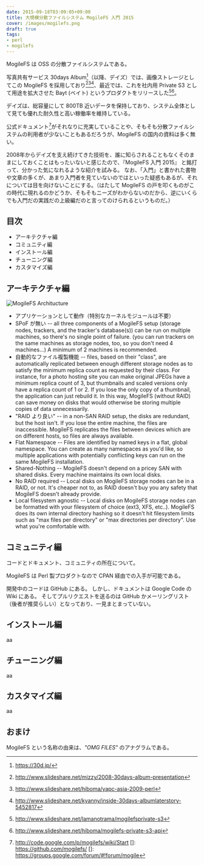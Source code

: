 ```yaml
---
date: 2015-09-18T03:09:05+09:00
title: 大規模分散ファイルシステム MogileFS 入門 2015
cover: /images/mogilefs.png
draft: true
tags:
- perl
- mogilefs
---
```

MogileFS は OSS の分散ファイルシステムである。

写真共有サービス 30days Album[^1]（以降、デイズ）では、画像ストレージとしてこの MogileFS を採用しており[^2][^3][^4]、最近では、これを社内用 Private S3 として用途を拡大させた Bayt (ベイト) というプロダクトをリリースした[^5][^6]。

デイズは、総容量にして 800TB 近いデータを保持しており、システム全体として見ても優れた耐久性と高い稼働率を維持している。

公式ドキュメント[^7]がそれなりに充実していることや、そもそも分散ファイルシステムの利用者が少ないこともあるだろうが、MogileFS の国内の資料は多く無い。

2008年からデイズを支え続けてきた技術を、誰に知らされることもなくそのままにしておくことはもったいないと感じたので、『MogileFS 入門 2015』 と銘打って、分かった気になれるような紹介を試みる。
なお、「入門」と書かれた書物や文章の多くが、あまり入門者を見ていないのではといった疑惑もあるが、それについては目を向けないことにする。（はたして MogileFS の戸を叩くものがこの時代に現れるのかどうか、そもそもニーズがわからないのだから、逆にいくらでも入門だの実践だの上級編だのと言ってのけられるというものだ。）

目次
---

- アーキテクチャ編
- コミュニティ編
- インストール編
- チューニング編
- カスタマイズ編

アーキテクチャ編
---

![MogileFS Architucture](/images/mogilefs-architecture.png)

- アプリケーションとして動作（特別なカーネルモジュールは不要）
- SPoF が無い -- all three components of a MogileFS setup (storage nodes, trackers, and the tracker's database(s)) can be run on multiple machines, so there's no single point of failure. (you can run trackers on the same machines as storage nodes, too, so you don't need 4 machines...) A minimum of 2 machines is recommended.
- 自動的なファイル複製機能 -- files, based on their "class", are automatically replicated between enough different storage nodes as to satisfy the minimum replica count as requested by their class. For instance, for a photo hosting site you can make original JPEGs have a minimum replica count of 3, but thumbnails and scaled versions only have a replica count of 1 or 2. If you lose the only copy of a thumbnail, the application can just rebuild it. In this way, MogileFS (without RAID) can save money on disks that would otherwise be storing multiple copies of data unnecessarily.
- "RAID より良い" -- in a non-SAN RAID setup, the disks are redundant, but the host isn't. If you lose the entire machine, the files are inaccessible. MogileFS replicates the files between devices which are on different hosts, so files are always available.
- Flat Namespace -- Files are identified by named keys in a flat, global namespace. You can create as many namespaces as you'd like, so multiple applications with potentially conflicting keys can run on the same MogileFS installation.
- Shared-Nothing -- MogileFS doesn't depend on a pricey SAN with shared disks. Every machine maintains its own local disks.
- No RAID required -- Local disks on MogileFS storage nodes can be in a RAID, or not. It's cheaper not to, as RAID doesn't buy you any safety that MogileFS doesn't already provide.
- Local filesystem agnostic -- Local disks on MogileFS storage nodes can be formatted with your filesystem of choice (ext3, XFS, etc..). MogileFS does its own internal directory hashing so it doesn't hit filesystem limits such as "max files per directory" or "max directories per directory". Use what you're comfortable with.

コミュニティ編
---

コードとドキュメント、コミュニティの所在について。

MogileFS は Perl 製プロダクトなので CPAN 経由での入手が可能である。

開発中のコードは GitHub にある。
しかし、ドキュメントは Google Code の Wiki にある。
そしてプルリクエストを送るのは GitHub かメーリングリスト（後者が推奨らしい）となっており、一見まとまっていない。

インストール編
---

aa

チューニング編
---

aa

カスタマイズ編
---

aa

おまけ
---

MogileFS という名称の由来は、*"OMG FILES"* のアナグラムである。

[^1]: https://30d.jp/
[^2]: http://www.slideshare.net/mizzy/2008-30days-album-presentation
[^3]: http://www.slideshare.net/hiboma/yapc-asia-2009-perl
[^4]: http://www.slideshare.net/kyanny/inside-30days-albumlaterstory-5452817
[^5]: http://www.slideshare.net/lamanotrama/mogilefsprivate-s3
[^6]: http://www.slideshare.net/hiboma/mogilefs-private-s3-api
[^7]: http://code.google.com/p/mogilefs/wiki/Start
[]: https://github.com/mogilefs/
[]: https://groups.google.com/forum/#!forum/mogile
